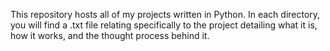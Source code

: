 This repository hosts all of my projects written in Python. In each directory, you will find a .txt file relating specifically to the project detailing what it is, how it works, and the thought process behind it. 
